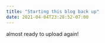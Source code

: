 ```yaml
---
title: "Starting this blog back up"
date: 2021-04-04T23:28:52-07:00
---
```

almost ready to upload again!
